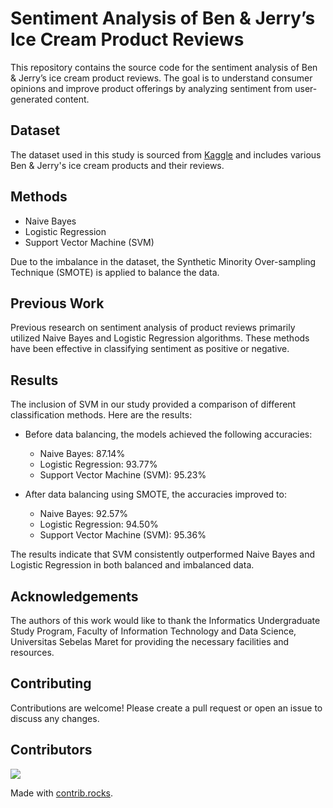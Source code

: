 # Sentiment Analysis of Ben & Jerry’s Ice Cream Product Reviews

This repository contains the source code for the sentiment analysis of Ben & Jerry’s ice cream product reviews. The goal is to understand consumer opinions and improve product offerings by analyzing sentiment from user-generated content.

## Dataset
The dataset used in this study is sourced from [Kaggle](https://www.kaggle.com/datasets/tysonpo/ice-cream-dataset) and includes various Ben & Jerry's ice cream products and their reviews.

## Methods
- Naive Bayes
- Logistic Regression
- Support Vector Machine (SVM)
  
Due to the imbalance in the dataset, the Synthetic Minority Over-sampling Technique (SMOTE) is applied to balance the data.

## Previous Work
Previous research on sentiment analysis of product reviews primarily utilized Naive Bayes and Logistic Regression algorithms. These methods have been effective in classifying sentiment as positive or negative.

## Results
The inclusion of SVM in our study provided a comparison of different classification methods. Here are the results:

- Before data balancing, the models achieved the following accuracies:
   - Naive Bayes: 87.14%
   - Logistic Regression: 93.77%
   - Support Vector Machine (SVM): 95.23%
  
- After data balancing using SMOTE, the accuracies improved to:
  - Naive Bayes: 92.57%
  - Logistic Regression: 94.50%
  - Support Vector Machine (SVM): 95.36%

The results indicate that SVM consistently outperformed Naive Bayes and Logistic Regression in both balanced and imbalanced data.

## Acknowledgements
The authors of this work would like to thank the Informatics Undergraduate Study Program, Faculty of Information Technology and Data Science, Universitas Sebelas Maret for providing the necessary facilities and resources.

## Contributing
Contributions are welcome! Please create a pull request or open an issue to discuss any changes.

## Contributors
<a href="https://github.com/nabilland/ice-cream-product-sentiment-analysis/graphs/contributors">
  <img src="https://contrib.rocks/image?repo=nabilland/ice-cream-product-sentiment-analysis" />
</a>

Made with [contrib.rocks](https://contrib.rocks).
